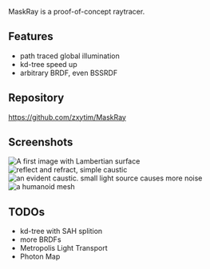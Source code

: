 MaskRay is a proof-of-concept raytracer.

Features
--------
- path traced global illumination
- kd-tree speed up
- arbitrary BRDF, even BSSRDF

Repository
----------
https://github.com/zxytim/MaskRay

Screenshots
-----------
<img class="screenshots" src="http://static.zxytim.com/cg/0-lambertian.png" alt="A first image with Lambertian surface">
<img class="screenshots" src="http://static.zxytim.com/cg/1-reflect-refract-simple-caustic.png" alt="reflect and refract, simple caustic">
<img class="screenshots" src="http://static.zxytim.com/cg/3-evident-caustic.png" alt="an evident caustic. small light source causes more noise">
<img class="screenshots" src="http://static.zxytim.com/cg/4-humanoid.png" alt="a humanoid mesh">

TODOs
-----
- kd-tree with SAH splition
- more BRDFs
- Metropolis Light Transport
- Photon Map

